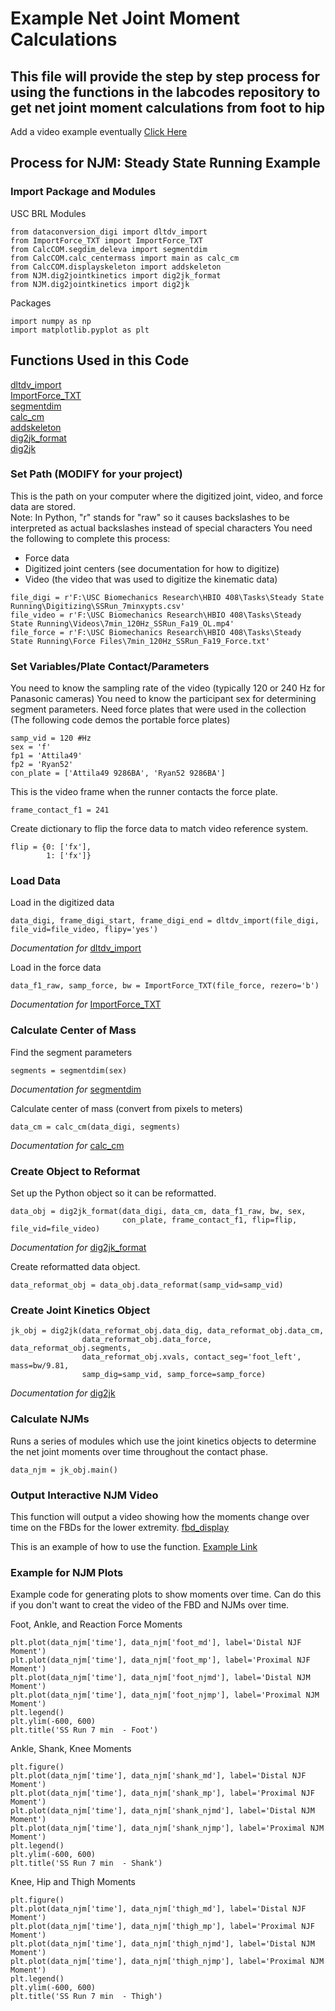 # Example Net Joint Moment Calculations
## This file will provide the step by step process for using the functions in the labcodes repository to get net joint moment calculations from foot to hip


Add a video example eventually 
[Click Here](https://drive.google.com/drive/folders/1bKA8pVp695KqJMAeGPvVXo6gOT0loFao)

## Process for NJM: Steady State Running Example

### Import Package and Modules
USC BRL Modules
```
from dataconversion_digi import dltdv_import
from ImportForce_TXT import ImportForce_TXT
from CalcCOM.segdim_deleva import segmentdim
from CalcCOM.calc_centermass import main as calc_cm
from CalcCOM.displayskeleton import addskeleton
from NJM.dig2jointkinetics import dig2jk_format
from NJM.dig2jointkinetics import dig2jk
```
Packages
```
import numpy as np
import matplotlib.pyplot as plt
```
## Functions Used in this Code
[dltdv_import](https://github.com/USCBiomechanicsLab/labcodes/blob/master/Documentation_General.md#function-dltdv_import)  
[ImportForce_TXT](https://github.com/USCBiomechanicsLab/labcodes/blob/master/Documentation_General.md#function-importforce_txt)  
[segmentdim](https://github.com/USCBiomechanicsLab/labcodes/tree/master/CalcCOM#function-segmentdim)  
[calc_cm](https://github.com/USCBiomechanicsLab/labcodes/tree/master/CalcCOM#table-of-contents)  
[addskeleton](https://github.com/USCBiomechanicsLab/labcodes/tree/master/CalcCOM#table-of-contents)  
[dig2jk_format](https://github.com/USCBiomechanicsLab/labcodes/tree/master/NJM/README.md)  
[dig2jk](https://github.com/USCBiomechanicsLab/labcodes/tree/master/NJM/README.md)  

### Set Path (MODIFY for your project)<br/>
This is the path on your computer where the digitized joint, video, and force data are stored. <br/>
Note: In Python, "r" stands for "raw" so it causes backslashes to be interpreted as actual backslashes instead of special characters
You need the following to complete this process:
* Force data
* Digitized joint centers (see documentation for how to digitize)
* Video (the video that was used to digitize the kinematic data)

```
file_digi = r'F:\USC Biomechanics Research\HBIO 408\Tasks\Steady State Running\Digitizing\SSRun_7minxypts.csv'
file_video = r'F:\USC Biomechanics Research\HBIO 408\Tasks\Steady State Running\Videos\7min_120Hz_SSRun_Fa19_OL.mp4'
file_force = r'F:\USC Biomechanics Research\HBIO 408\Tasks\Steady State Running\Force Files\7min_120Hz_SSRun_Fa19_Force.txt'
```

### Set Variables/Plate Contact/Parameters <br/>
You need to know the sampling rate of the video (typically 120 or 240 Hz for Panasonic cameras)
You need to know the participant sex for determining segment parameters.
Need force plates that were used in the collection (The following code demos the portable force plates)

```
samp_vid = 120 #Hz
sex = 'f'
fp1 = 'Attila49'
fp2 = 'Ryan52'
con_plate = ['Attila49 9286BA', 'Ryan52 9286BA']
```
This is the video frame when the runner contacts the force plate. 
```
frame_contact_f1 = 241
```
Create dictionary to flip the force data to match video reference system.
```
flip = {0: ['fx'],
        1: ['fx']}
```
### Load Data <br/>
Load in the digitized data
```
data_digi, frame_digi_start, frame_digi_end = dltdv_import(file_digi, file_vid=file_video, flipy='yes')
```

*Documentation for* [dltdv_import](https://github.com/USCBiomechanicsLab/labcodes/blob/master/Documentation_General.md#function-dltdv_import)  


Load in the force data
```
data_f1_raw, samp_force, bw = ImportForce_TXT(file_force, rezero='b')
```
*Documentation for* [ImportForce_TXT](https://github.com/USCBiomechanicsLab/labcodes/blob/master/Documentation_General.md#function-importforce_txt)  

### Calculate Center of Mass <br/>
Find the segment parameters
```
segments = segmentdim(sex)
```
*Documentation for* [segmentdim](https://github.com/USCBiomechanicsLab/labcodes/tree/master/CalcCOM#function-segmentdim)  
  

Calculate center of mass (convert from pixels to meters)
```
data_cm = calc_cm(data_digi, segments)
```
*Documentation for* [calc_cm](https://github.com/USCBiomechanicsLab/labcodes/tree/master/CalcCOM#table-of-contents)  

### Create Object to Reformat
Set up the Python object so it can be reformatted.
```
data_obj = dig2jk_format(data_digi, data_cm, data_f1_raw, bw, sex,
                         con_plate, frame_contact_f1, flip=flip, file_vid=file_video)

```
*Documentation for* [dig2jk_format](https://github.com/USCBiomechanicsLab/labcodes/tree/master/NJM/README.md)  


Create reformatted data object.
```
data_reformat_obj = data_obj.data_reformat(samp_vid=samp_vid)
```

### Create Joint Kinetics Object
```
jk_obj = dig2jk(data_reformat_obj.data_dig, data_reformat_obj.data_cm,
                data_reformat_obj.data_force, data_reformat_obj.segments,
                data_reformat_obj.xvals, contact_seg='foot_left', mass=bw/9.81,
                samp_dig=samp_vid, samp_force=samp_force)

```
*Documentation for* [dig2jk](https://github.com/USCBiomechanicsLab/labcodes/tree/master/NJM/README.md)  

### Calculate NJMs
Runs a series of modules which use the joint kinetics objects to determine the net joint moments over time throughout the contact phase.
```
data_njm = jk_obj.main()
```

### Output Interactive NJM Video
This function will output a video showing how the moments change over time on the FBDs for the lower extremity.
[fbd_display](https://github.com/USCBiomechanicsLab/labcodes/blob/master/animatevideos/fbd_display.py)

This is an example of how to use the function.
[Example Link](https://github.com/USCBiomechanicsLab/labcodes/blob/master/animatevideos/fbd_example.py)

### Example for NJM Plots
Example code for generating plots to show moments over time.
Can do this if you don't want to creat the video of the FBD and NJMs over time.

Foot, Ankle, and Reaction Force Moments
```
plt.plot(data_njm['time'], data_njm['foot_md'], label='Distal NJF Moment')
plt.plot(data_njm['time'], data_njm['foot_mp'], label='Proximal NJF Moment')
plt.plot(data_njm['time'], data_njm['foot_njmd'], label='Distal NJM Moment')
plt.plot(data_njm['time'], data_njm['foot_njmp'], label='Proximal NJM Moment')
plt.legend()
plt.ylim(-600, 600)
plt.title('SS Run 7 min  - Foot')
```

Ankle, Shank, Knee Moments
```
plt.figure()
plt.plot(data_njm['time'], data_njm['shank_md'], label='Distal NJF Moment')
plt.plot(data_njm['time'], data_njm['shank_mp'], label='Proximal NJF Moment')
plt.plot(data_njm['time'], data_njm['shank_njmd'], label='Distal NJM Moment')
plt.plot(data_njm['time'], data_njm['shank_njmp'], label='Proximal NJM Moment')
plt.legend()
plt.ylim(-600, 600)
plt.title('SS Run 7 min  - Shank')
```

Knee, Hip and Thigh Moments
```
plt.figure()
plt.plot(data_njm['time'], data_njm['thigh_md'], label='Distal NJF Moment')
plt.plot(data_njm['time'], data_njm['thigh_mp'], label='Proximal NJF Moment')
plt.plot(data_njm['time'], data_njm['thigh_njmd'], label='Distal NJM Moment')
plt.plot(data_njm['time'], data_njm['thigh_njmp'], label='Proximal NJM Moment')
plt.legend()
plt.ylim(-600, 600)
plt.title('SS Run 7 min  - Thigh')
```
